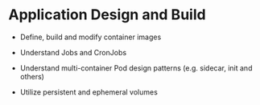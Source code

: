 # Application Design and Build


- Define, build and modify container images

- Understand Jobs and CronJobs

- Understand multi-container Pod design patterns (e.g. sidecar, init and others)

- Utilize persistent and ephemeral volumes